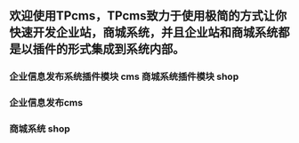 ## 欢迎使用TPcms，TPcms致力于使用极简的方式让你快速开发企业站，商城系统，并且企业站和商城系统都是以插件的形式集成到系统内部。

### 企业信息发布系统插件模块 cms   商城系统插件模块 shop

### 企业信息发布cms

### 商城系统 shop
